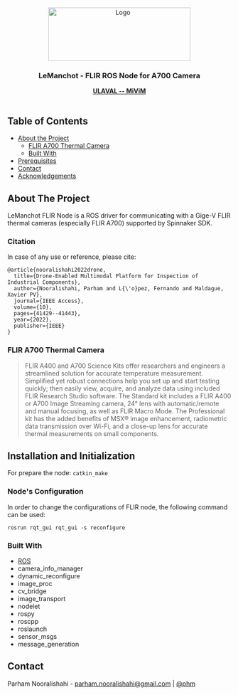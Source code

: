 <!-- PROJECT LOGO -->
<br />
<p align="center">
  <a href="https://github.com/parham/ros_flir_spinnaker">
    <img src="https://www.dsv.ulaval.ca/wp-content/uploads/2018/02/RTEmagicC_06867499dd.gif.gif" alt="Logo" width="320" height="120">
  </a>

  <h3 align="center">LeManchot - FLIR ROS Node for A700 Camera</h3>

  <p align="center">
    <a href="http://mivim.gel.ulaval.ca/?Lang=1"><strong>ULAVAL -- MiViM</strong></a>
    <br/>
    <br/>
  </p>
</p>


<!-- TABLE OF CONTENTS -->
## Table of Contents

* [About the Project](#about-the-project)
  * [FLIR A700 Thermal Camera](#flir-a700)
  * [Built With](#built-with)
* [Prerequisites](#prerequisites)
* [Contact](#contact)
* [Acknowledgements](#acknowledgements)

## About The Project

LeManchot FLIR Node is a ROS driver for communicating with a Gige-V FLIR thermal cameras (especially FLIR A700) supported by Spinnaker SDK.

### Citation

In case of any use or reference, please cite:

```
@article{nooralishahi2022drone,
  title={Drone-Enabled Multimodal Platform for Inspection of Industrial Components},
  author={Nooralishahi, Parham and L{\'o}pez, Fernando and Maldague, Xavier PV},
  journal={IEEE Access},
  volume={10},
  pages={41429--41443},
  year={2022},
  publisher={IEEE}
}
```

### FLIR A700 Thermal Camera

> FLIR A400 and A700 Science Kits offer researchers and engineers a streamlined solution for accurate temperature measurement. Simplified yet robust connections help you set up and start testing quickly; then easily view, acquire, and analyze data using included FLIR Research Studio software. The Standard kit includes a FLIR A400 or A700 Image Streaming camera, 24° lens with automatic/remote and manual focusing, as well as FLIR Macro Mode. The Professional kit has the added benefits of MSX® image enhancement, radiometric data transmission over Wi-Fi, and a close-up lens for accurate thermal measurements on small components.

## Installation and Initialization

For prepare the node:
``` catkin_make ```

### Node's Configuration

In order to change the configurations of FLIR node, the following command can be used:

``` 
rosrun rqt_gui rqt_gui -s reconfigure
```

### Built With
* [ROS](https://www.ros.org)
* camera_info_manager
* dynamic_reconfigure
* image_proc
* cv_bridge
* image_transport
* nodelet
* rospy
* roscpp
* roslaunch
* sensor_msgs
* message_generation

## Contact
Parham Nooralishahi - parham.nooralishahi@gmail.com | [@phm](https://www.linkedin.com/in/parham-nooralishahi/) <br/>





